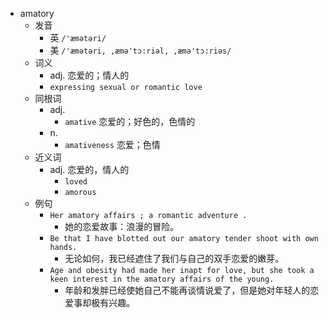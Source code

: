 - amatory
  - 发音
    - 英 `/'æmətəri/`
    - 美 `/'æmətəri, ,æmə'tɔ:riəl, ,æmə'tɔ:riəs/`
  - 词义
    - adj. 恋爱的；情人的
    - `expressing sexual or romantic love`
  - 同根词
    - adj.
      - `amative` 恋爱的；好色的，色情的
    - n.
      - `amativeness` 恋爱；色情
  - 近义词
    - adj. 恋爱的，情人的
      - `loved`
      - `amorous`
  - 例句
    - `Her amatory affairs ; a romantic adventure .`
      - 她的恋爱故事：浪漫的冒险。
    - `Be that I have blotted out our amatory tender shoot with own hands.`
      - 无论如何，我已经遮住了我们与自己的双手恋爱的嫩芽。
    - `Age and obesity had made her inapt for love, but she took a keen interest in the amatory affairs of the young.`
      - 年龄和发胖已经使她自己不能再谈情说爱了，但是她对年轻人的恋爱事却极有兴趣。

